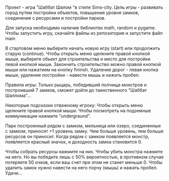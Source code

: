 Проект - игра "Шаббат Шалом "в стиле Sims-city. Цель игры - развивать город путем постройки объектов, повышения уровня замков, соединения с ресурсами и постройки парков.

Для запуска необходимо наличие библиотек math, random и pygame.
Чтобы запустить игру, скачайте файлы из репозитория и запустите файл main

В стартовом меню выберите начать новую игру (start) или продолжить старую (continue). Чтобы открыть меню щелкните правой кнопкой мыши, выберите обьект для строительства и место для постройки левой кнопкой мыши.
Закончить строительство можно правой кнопкой мыши или нажатием на кнопку fininsh.
Удаление дорог - левая кнопка мыши, удаление постройки - навести мышь и нажать пробел.

Правила игры:
Только рыцарь, победивший полчища монстров и построивший 7 замков, сможет дойти до таинственного "Шаббат Шаллома"...

Некоторые подсказки отважному игроку:
Чтобы открыть меню щелкните правой кнопкой мыши.
Чтобы посмотреть на подземные коммуникации нажмите "undergraund".

Парк построенный рядом с замком, мельница или озеро, соединенные с замком, приносят +1 уровень замку. Чем больше уровень, тем больше ресурсов он приносит. Когда рядом с замком появляется монстр, 
появляется красный значок, и доходность замка становится 0.

Чтобы собрать ресурсы нажмите на них. Чтобы убить монстра нажмите на него. Но вы победите лишь с 50% вероятностью, в противном случае потеряете 50 очков, если ваш счет при этом не станет меньше 0.
Чтобы удалить замок нужно навести на него порчу (мышь) и нажать пробел.
Удачи...
